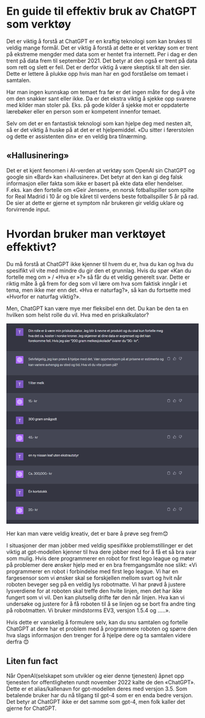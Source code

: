 # En guide til effektiv bruk av ChatGPT som verktøy

Det er viktig å forstå at ChatGPT er en kraftig teknologi som kan brukes til veldig mange formål. Det er viktig å forstå at dette er et verktøy som er trent på ekstreme mengder med data som er hentet fra internett. Per i dag er den trent på data frem til september 2021. Det betyr at den også er trent på data som rett og slett er feil. Det er derfor viktig å være skeptisk til alt den sier. Dette er lettere å plukke opp hvis man har en god forståelse om temaet i samtalen. 

Har man ingen kunnskap om temaet fra før er det ingen måte for deg å vite om den snakker sant eller ikke.  Da er det ekstra viktig å sjekke opp svarene med kilder man stoler på. Eks. på gode kilder å sjekke mot er oppdaterte lærebøker eller en person som er kompetent innenfor temaet. 

Selv om det er en fantastisk teknologi som kan hjelpe deg med nesten alt, så er det viktig å huske på at det er et hjelpemiddel. «Du sitter i førerstolen og dette er assistenten din» er en veldig bra tilnærming. 

## «Hallusinering»
Det er et kjent fenomen i AI-verden at verktøy som OpenAI sin ChatGPT og google sin «Bard» kan «hallusinere». Det betyr at den kan gi deg falsk informasjon eller fakta som ikke er basert på ekte data eller hendelser. F.eks. kan den fortelle om «Geir Jensen», en norsk fotballspiller som spilte for Real Madrid i 10 år og ble kåret til verdens beste fotballspiller 5 år på rad. De sier at dette er gjerne et symptom når brukeren gir veldig uklare og forvirrende input. 

# Hvordan bruker man verktøyet effektivt?
Du må forstå at ChatGPT ikke kjenner til hvem du er, hva du kan og hva du spesifikt vil vite med mindre du gir den et grunnlag. Hvis du spør «Kan du fortelle meg om <tema>» / «Hva er <tema>»?» så får du et veldig generelt svar. Dette er riktig måte å gå frem for deg som vil lære om hva som faktisk inngår i et tema, men ikke mer enn det. «Hva er naturfag?», så kan du fortsette med «Hvorfor er naturfag viktig?». 

Men, ChatGPT kan være mye mer fleksibel enn det. Du kan be den ta en hvilken som helst rolle du vil. Hva med en priskalkulator?

![Alt text](image.png)

Her kan man være veldig kreativ, det er bare å prøve seg frem😊

I situasjoner der man jobber med veldig spesifikke problemstillinger er det viktig at gpt-modellen kjenner til hva dere jobber med for å få et så bra svar som mulig. Hvis dere programmerer en robot for first lego league og møter på problemer dere ønsker hjelp med er en bra fremgangsmåte noe slikt:
«Vi programmerer en robot i forbindelse med first lego league. Vi har en fargesensor som vi ønsker skal se forskjellen mellom svart og hvit når roboten beveger seg på en veldig lys robotmatte. Vi har prøvd å justere lysverdiene for at roboten skal treffe den hvite linjen, men det har ikke fungert som vi vil. Den kan plutselig drifte før den når linjen. Hva kan vi undersøke og justere for å få roboten til å se linjen og se bort fra andre ting på robotmatten. Vi bruker mindstorms EV3, versjon 1.5.4 og …..».

Hvis dette er vanskelig å formulere selv, kan du snu samtalen og fortelle ChatGPT at dere har et problem med å programmere roboten og spørre den hva slags informasjon den trenger for å hjelpe dere og ta samtalen videre derfra 😊

## Liten fun fact
Når OpenAI(selskapet som utvikler og eier denne tjenesten) åpnet opp tjenesten for offentligheten rundt november 2022 kalte de den «ChatGPT». Dette er et alias/kallenavn for gpt-modellen deres med versjon 3.5. Som betalende bruker har du nå tilgang til gpt-4 som er en enda bedre versjon. Det betyr at ChatGPT ikke er det samme som gpt-4, men folk kaller det gjerne for ChatGPT.



